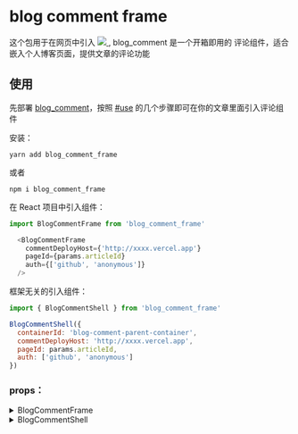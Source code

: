 # blog comment frame

这个包用于在网页中引入 <a href='https://github.com/qumuchegi/blog-comment'>
<img src='https://img.shields.io/badge/blog__comment-0.1.0-red'/>
</a>, blog_comment 是一个开箱即用的 评论组件，适合嵌入个人博客页面，提供文章的评论功能



## 使用

先部署 [blog_comment](https://github.com/qumuchegi/blog-comment)，按照 [#use](https://github.com/qumuchegi/blog-comment#use) 的几个步骤即可在你的文章里面引入评论组件

安装：
```shell
yarn add blog_comment_frame
```

或者
```shell
npm i blog_comment_frame
```

在 React 项目中引入组件：

```js
import BlogCommentFrame from 'blog_comment_frame'

  <BlogCommentFrame
    commentDeployHost={'http://xxxx.vercel.app'}
    pageId={params.articleId}
    auth={['github', 'anonymous']}
  />
```

框架无关的引入组件：

```js
import { BlogCommentShell } from 'blog_comment_frame'

BlogCommentShell({
  containerId: 'blog-comment-parent-container',
  commentDeployHost: 'http://xxxx.vercel.app',
  pageId: params.articleId,
  auth: ['github', 'anonymous']
})

```

### props：

<details>
  <summary>BlogCommentFrame</summary>

| props | 描述 | required |
| :--: | :-: | :-: |
| commentDeployHost | blog_comment 部署到 vercel 的上线地址| 是 |
| pageId | 网页 id，评论数据将会以这个 pageId 作为索引存储，因此每一个引入 BlogCommentImport 的地方 pageId 都应该是唯一的| 是 |
| auth | 数组，用于配置评论者的身份，默认评论者匿名身份参与评论，如果需要 GitHub 授权，可以加上 'github' | 否 |

</details>

<details>
  <summary>BlogCommentShell</summary>

| props | 描述 | required |
| :--: | :-: | :-: |
| commentDeployHost | blog_comment 部署到 vercel 的上线地址| 是 |
| pageId | 网页 id，评论数据将会以这个 pageId 作为索引存储，因此每一个引入 BlogCommentImport 的地方 pageId 都应该是唯一的| 是 |
| auth | 数组，用于配置评论者的身份，默认评论者匿名身份参与评论，如果需要 GitHub 授权，可以加上 'github' | 否 |
| containerId | Blog Comment 评论组件被挂载的 document 节点 id | 是 |
</details>






